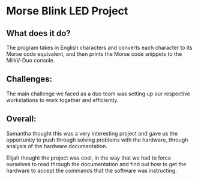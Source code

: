 # Morse Blink LED Project

## What does it do?

The program takes in English characters and converts each character to its Morse code equivalent, and then prints the Morse code snippets to the MilkV-Duo console. 

## Challenges:
The main challenge we faced as a duo team was setting up our respective workstations to work together and efficiently.

## Overall:
Samantha thought this was a very interesting project and gave us the opportunity to push through solving problems with the hardware, through analysis of the hardware documentation.

Elijah thought the project was cool, in the way that we had to force ourselves to read through the documentation and find out how to get the hardware to accept the commands that the software was instructing.